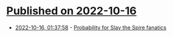 # [Published on 2022-10-16](index.md)

* [2022-10-16, 01:37:58](https://lobste.rs/s/ot4rer/probability_for_slay_spire_fanatics) - [Probability for Slay the Spire fanatics](https://www.haskellforall.com/2021/06/probability-for-slay-spire-fanatics.html)
